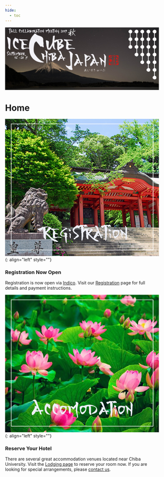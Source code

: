 ```yaml
---
hide:
  - toc
---
```


![2019 Fall Collaboration Meeting](titleNoren2C_new.jpg)

# Home

![ ](RegistrationShrine.jpg){: align="left" style=""}

### Registration Now Open

Registration is now open via [Indico](https://events.icecube.wisc.edu/e/Collaboration2019Fall). Visit our [Registration](/registration) page for full details and payment instructions.

![ ](AccomodationHasu.jpg){: align="left" style=""}

### Reserve Your Hotel

There are several great accommodation venues located near Chiba University. Visit the [Lodging page](/lodging) to reserve your room now. If you are looking for special arrangements, please [contact us](/contactus).